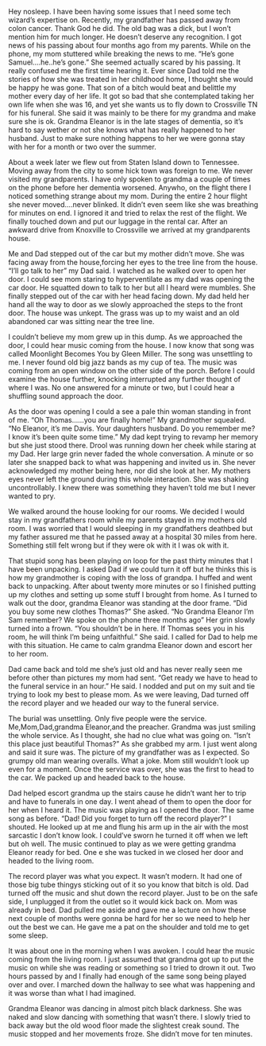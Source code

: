 Hey nosleep. I have been having some issues that I need some tech wizard’s expertise on. Recently, my grandfather has passed away from colon cancer. Thank God he did. The old bag was a dick, but I won’t mention him for much longer. He doesn’t deserve any recognition. I got news of his passing about four months ago from my parents. While on the phone, my mom stuttered while breaking the news to me. “He’s gone Samuel….he..he’s gone.” She seemed actually scared by his passing. It really confused me the first time hearing it. Ever since Dad told me the stories of how she was treated in her childhood home, I thought she would be happy he was gone. That son of a bitch would beat and belittle my mother every day of her life. It got so bad that she contemplated taking her own life when she was 16, and yet she wants us to fly down to Crossville TN for his funeral. She said it was mainly to be there for my grandma and make sure she is ok. Grandma Eleanor is in the late stages of dementia, so it’s hard to say wether or not she knows what has really happened to her husband. Just to make sure nothing happens to her we were gonna stay with her for a month or two over the summer. 

About a week later we flew out from Staten Island down to Tennessee. Moving away from the city to some hick town was foreign to me. We never visited my grandparents. I have only spoken to grandma a couple of times on the phone before her dementia worsened. Anywho, on the flight there I noticed something strange about my mom. During the entire 2 hour flight she never moved….never blinked. It didn’t even seem like she was breathing for minutes on end. I ignored it and tried to relax the rest of the flight. We finally touched down and put our luggage in the rental car. After an awkward drive from Knoxville to Crossville we arrived at my grandparents house. 

Me and Dad stepped out of the car but my mother didn’t move. She was facing away from the house,forcing her eyes to the tree line from the house. “I’ll go talk to her” my Dad said. I watched as he walked over to open her door. I could see mom staring to hyperventilate as my dad was opening the car door. He squatted down to talk to her but all I heard were mumbles. She finally stepped out of the car with her head facing down. My dad held her hand all the way to door as we slowly approached the steps to the front door. The house was unkept. The grass was up to my waist and an old abandoned car was sitting near the tree line. 

I couldn’t believe my mom grew up in this dump. As we approached the door, I could hear music coming from the house. I now know that song was called Moonlight Becomes You by Gleen Miller. The song was unsettling to me. I never found old big jazz bands as my cup of tea. The music was coming from an open window on the other side of the porch. Before I could examine the house further, knocking interrupted any further thought of where I was. No one answered for a minute or two, but I could hear a shuffling sound approach the door. 

As the door was opening I could a see a pale thin woman standing in front of me. “Oh Thomas……you are finally home!” My grandmother squealed. “No Eleanor, it’s me Davis. Your daughters husband. Do you remember me? I know it’s been quite some time.” My dad kept trying to revamp her memory but she just stood there. Drool was running down her cheek while staring at my Dad. Her large grin never faded the whole conversation. A minute or so later she snapped back to what was happening and invited us in. She never acknowledged my mother being here, nor did she look at her. My mothers eyes never left the ground during this whole interaction. She was shaking uncontrollably. I knew there was something they haven’t told me but I never wanted to pry. 

We walked around the house looking for our rooms. We decided I would stay in my grandfathers room while my parents stayed in my mothers old room. I was worried that I would sleeping in my grandfathers deathbed but my father assured me that he passed away at a hospital 30 miles from here. Something still felt wrong but if they were ok with it I was ok with it. 

That stupid song has been playing on loop for the past thirty minutes that I have been unpacking. I asked Dad if we could turn it off but he thinks this is how my grandmother is coping with the loss of grandpa. I huffed and went back to unpacking. After about twenty more minutes or so I finished putting up my clothes and setting up some stuff I brought from home. As I turned to walk out the door, grandma Eleanor was standing at the door frame. “Did you buy some new clothes Thomas?” She asked. “No Grandma Eleanor I’m Sam remember? We spoke on the phone three months ago” Her grin slowly turned into a frown. “You shouldn’t be in here. If Thomas sees you in his room, he will think I’m being unfaithful.” She said. I called for Dad to help me with this situation. He came to calm grandma Eleanor down and escort her to her room. 

Dad came back and told me she’s just old and has never really seen me before other than pictures my mom had sent. “Get ready we have to head to the funeral service in an hour.” He said. I nodded and put on my suit and tie trying to look my best to please mom. As we were leaving, Dad turned off the record player and we headed our way to the funeral service.

The burial was unsettling. Only five people were the service. Me,Mom,Dad,grandma Eleanor,and the preacher. Grandma was just smiling the whole service. As I thought, she had no clue what was going on. “Isn’t this place just beautiful Thomas?” As she grabbed my arm. I just went along and said it sure was. The picture of my grandfather was as I expected. So grumpy old man wearing overalls. What a joke. Mom still wouldn’t look up even for a moment. Once the service was over, she was the first to head to the car. We packed up and headed back to the house. 

Dad helped escort grandma up the stairs cause he didn’t want her to trip and have to funerals in one day. I went ahead of them to open the door for her when I heard it. The music was playing as I opened the door. The same song as before. “Dad! Did you forget to turn off the record player?” I shouted. He looked up at me and flung his arm up in the air with the most sarcastic I don’t know look. I could’ve sworn he turned it off when we left but oh well. The music continued to play as we were getting grandma Eleanor ready for bed. One e she was tucked in we closed her door and headed to the living room. 

The record player was what you expect. It wasn’t modern. It had one of those big tube thingys sticking out of it so you know that bitch is old. Dad turned off the music and shut down the record player. Just to be on the safe side, I unplugged it from the outlet so it would kick back on. Mom was already in bed. Dad pulled me aside and gave me a lecture on how these next couple of months were gonna be hard for her so we need to help her out the best we can. He gave me a pat on the shoulder and told me to get some sleep. 

It was about one in the morning when I was awoken. I could hear the music coming from the living room. I just assumed that grandma got up to put the music on while she was reading or something so I tried to drown it out. Two hours passed by and I finally had enough of the same song being played over and over. I marched down the hallway to see what was happening and it was worse than what I had imagined. 

Grandma Eleanor was dancing in almost pitch black darkness. She was naked and slow dancing with something that wasn’t there. I slowly tried to back away but the old wood floor made the slightest creak sound. The music stopped and her movements froze. She didn’t move for ten minutes.